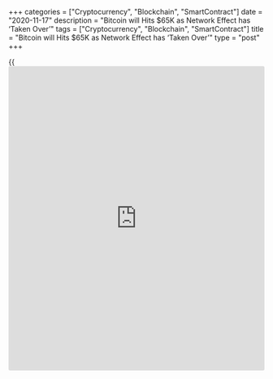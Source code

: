 +++
categories = ["Cryptocurrency", "Blockchain", "SmartContract"]
date = "2020-11-17"
description = "Bitcoin will Hits $65K as Network Effect has ‘Taken Over’"
tags = ["Cryptocurrency", "Blockchain", "SmartContract"]
title = "Bitcoin will Hits $65K as Network Effect has ‘Taken Over’"
type = "post"
+++

{{<iframe id="large-banner" src="https://www.bounty.group/#slide=10.0" width="100%" height="600" scrolling="no" style="border: 0px solid rgb(216, 221, 230); border-radius: 3px;">}}

Bitcoin (BTC) will hit $65,000 due to a combination of low supply and
“tons of new buyers,” major [investor](https://www.fintechee.com/tutorial-for-forex-trading/investor-mode/) Mike Novogratz says. In an
increasingly popular Twitter debate on Nov. 17, Novogratz, who is well
known for his prominent Bitcoin plugs, told actress Maisie Williams not
to hesitate in buying the cryptocurrency.

![Bitcoin will Hits $65K as Network Effect has ‘Taken Over’][1]

Williams had released a poll asking Twitter followers whether or not she
should invest in BTC. At press time, the verdict was split, with 47% of
the roughly 750,000 responses supporting an investment. The poll soon
caught the attention of famous Twitter users, among them Tesla CEO Elon
Musk. “I bought more BTC last night at 15,800. It’s going to 20K and
(then) To 65K,” Novogratz commented.

> “The network effect has taken over. I see tons of new buyers and there
is very little supply. It’s an easier trade here (than) at 11K. So YES,
buy it.” Williams did not disclose what made her suddenly consider
Bitcoin, with the publicity coming on the back of near 50% monthly gains
for BTC/USD. At press time, the pair circled $16,700.

Other responses included podcast host Stephan Livera, Blockstream chief
security officer Samson Mow, and Barry Silbert, CEO of investment fund
giant Digital Currency Group. Silbert’s asset manager, Grayscale, is
responsible for buying up increasingly large amounts of the Bitcoin
supply, with its holdings passing 500,000 BTC ($8.37 billion) this week.

As Cointelegraph reported, Bitcoin’s recent rise has been noticeable for
the lack of associated media attention it has received. Despite being at
levels not enjoyed by the token longer than two weeks in its [history](https://www.fixpro.org/post/chargeless-historical-data-api-backtesting/),
Bitcoin has not yet sparked the same frenzy of publicity that
accompanied its rise to $20,000 all-time highs in 2017. Behind the
scenes, however, institutions that were previously unlikely supporters
are coming around to the idea of a future in which Bitcoin stars as a
major investment asset. Among them was Citibank this week, which
forecast a December 2021 Bitcoin price of up to $318,000.

_Source:[FXPro][2]_

   1. /files/downloads/7/3/c/73cdac210f7d778ec1924acfb6a33f73_0ab3fb818d3bbe8aabb16b1e4b371441.png
   2. /geturl/index/9d3a534fefbce5c26cb5506089374e1bfe98bfba/